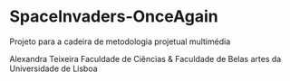 # SpaceInvaders-OnceAgain
Projeto para a cadeira de metodologia projetual multimédia

Alexandra Teixeira
Faculdade de Ciências & Faculdade de Belas artes da Universidade de Lisboa
